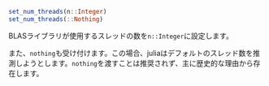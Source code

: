 ```julia
set_num_threads(n::Integer)
set_num_threads(::Nothing)
```

BLASライブラリが使用するスレッドの数を`n::Integer`に設定します。

また、`nothing`も受け付けます。この場合、juliaはデフォルトのスレッド数を推測しようとします。`nothing`を渡すことは推奨されず、主に歴史的な理由から存在します。
